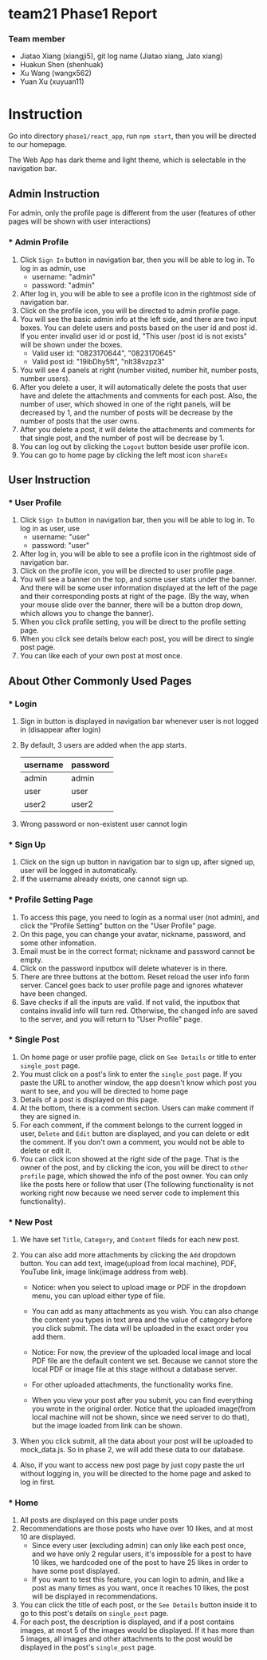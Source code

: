 # team21 Phase1 Report

### Team member

* Jiatao Xiang (xiangji5), git log name (Jiatao xiang, Jato xiang)
* Huakun Shen (shenhuak)
* Xu Wang (wangx562)
* Yuan Xu (xuyuan11)

# Instruction

Go into directory `phase1/react_app`,  run `npm start`, then you will be directed to our homepage.

The Web App has dark theme and light theme, which is selectable in the navigation bar.

## Admin Instruction

For admin, only the profile page is different from the user (features of other pages will be shown with user interactions)

### * Admin Profile

1. Click `Sign In` button in navigation bar, then you will be able to log in. To log in as admin, use
   * username: "admin"
   * password: "admin"
2. After log in, you will  be able to see a profile icon in the rightmost side of navigation bar.
3. Click on the profile icon, you will be directed to admin profile page.
4. You will see the basic admin info at the left side, and there are two input boxes. You can delete users and posts based on the user id and post id. If you enter invalid user id or post id, "This user /post id is not exists" will be shown under the boxes.  
   * Valid user id: "0823170644", "0823170645"
   * Valid post id: "19ibDhy5ft", "nIt38vzpz3"
5. You will see 4 panels at right (number visited, number hit, number posts, number users).
6. After you delete a user, it will automatically delete the posts that user have and delete the attachments and comments for each post. Also, the number of user, which showed in one of the right panels, will be decreased by 1, and the number of posts will be decrease by the number of posts that the user owns.
7. After you delete a post, it will delete the attachments and comments for that single post, and the number of post will be decrease by 1.
8. You can log out by clicking the `Logout` button beside user profile icon.
9. You can go to home page by clicking the left most icon `shareEx`

## User Instruction

### * User Profile

1. Click `Sign In` button in navigation bar, then you will be able to log in. To log in as user, use
   - username: "user"
   - password: "user" 
2. After log in, you will  be able to see a profile icon in the rightmost side of navigation bar.
3. Click on the profile icon, you will be directed to user profile page.
4. You will see a banner on the top, and some user stats under the banner. And there will be some user information displayed at the left of the page and their corresponding posts at right of the page. (By the way, when your mouse slide over the banner, there will be a button drop down, which allows you to change the banner).
5. When you click profile setting, you will be direct to the profile setting page.
6. When you click see details below each post, you will be direct to single post page.
7. You can like each of your own post at most once.

## About Other Commonly Used Pages

### * Login

1. Sign in button is displayed in navigation bar whenever user is not logged in (disappear after login)

2. By default, 3 users are added when the app starts.

   | username | password |
   | -------- | -------- |
   | admin    | admin    |
   | user     | user     |
   | user2    | user2    |

3. Wrong password or non-existent user cannot login

### * Sign Up

1. Click on the sign up button in navigation bar to sign up, after signed up, user will be logged in automatically.
2. If the username already exists, one cannot sign up.

### * Profile Setting Page

1. To access this page, you need to login as a normal user (not admin), and click the "Profile Setting" button on the "User Profile" page.
2. On this page, you can change your avatar, nickname, password, and some other infomation.
3. Email must be in the correct format; nickname and password cannot be empty.
4. Click on the password inputbox will delete whatever is in there.
5. There are three buttons at the bottom. Reset reload the user info form server. Cancel goes back to user profile page and ignores whatever have been changed.
6. Save checks if all the inputs are valid. If not valid, the inputbox that contains invalid info will turn red. Otherwise, the changed info are saved to the server, and you will return to "User Profile" page.

### * Single Post

1. On home page or user profile page, click on `See Details` or title to enter `single_post` page.
2. You must click on a post's link to enter the `single_post` page. If you paste the URL to another window, the app doesn't know which post you want to see, and you will be directed to home page
3. Details of a post is displayed on this page.
4. At the bottom, there is a comment section. Users can make comment if they are signed in. 
5. For each comment, if the comment belongs to the current logged in user, `Delete` and `Edit` button are displayed, and you can delete or edit the comment. If you don't own a comment, you would not be able to delete or edit it.
6. You can click icon showed at the right side of the page. That is the owner of the post, and by clicking the icon, you will be direct to `other profile` page, which showed the info of the post owner. You can only like the posts here or follow that user (The following functionality is not working right now because we need server code to implement this functionality).

### * New Post

1. We have set `Title`, `Category`, and `Content` fileds for each new post.

2. You can also add more attachments by clicking the `Add` dropdown button. You can add text, image(upload from local machine), PDF, YouTube link, image link(image address from web).

   * Notice: when you select to upload image or PDF in the dropdown menu, you can upload either type of file. 

   * You can add as many attachments as you wish. You can also change the content you types in text area and the value of category before you click submit. The data will be uploaded in the exact order you add them.
   * Notice: For now, the preview of the uploaded local image and local PDF file are the default content we set. Because we cannot store the local PDF or image file at this stage without a database server. 
   * For other uploaded attachments, the functionality works fine.
   * When you view your post after you submit, you can find everything you wrote in the original order. Notice that the uploaded image(from local machine will not be shown, since we need server to do that), but the image loaded from link can be shown.

3. When you click submit, all the data about your post will be uploaded to mock_data.js. So in phase 2, we will add these data to our database.

4. Also, if you want to access new post page by just copy paste the url without logging in, you will be directed to the home page and asked to log in first.

### * Home

1. All posts are displayed on this page under posts
2. Recommendations are those posts who have over 10 likes, and at most 10 are displayed. 
   - Since every user (excluding admin) can only like each post once, and we have only 2 regular users, it's impossible for a post to have 10 likes, we hardcoded one of the post to have 25 likes in order to have some post displayed.
   - If you want to test this feature, you can login to admin, and like a post as many times as you want, once it reaches 10 likes, the post will be displayed in recommendations.
3. You can click the title of each post, or the `See Details` button inside it to go to this post's details on `single_post` page.
4. For each post, the description is displayed, and if a post contains images, at most 5 of the images would be displayed. If it has more than 5 images, all images and other attachments to the post would be displayed in the post's `single_post` page.













